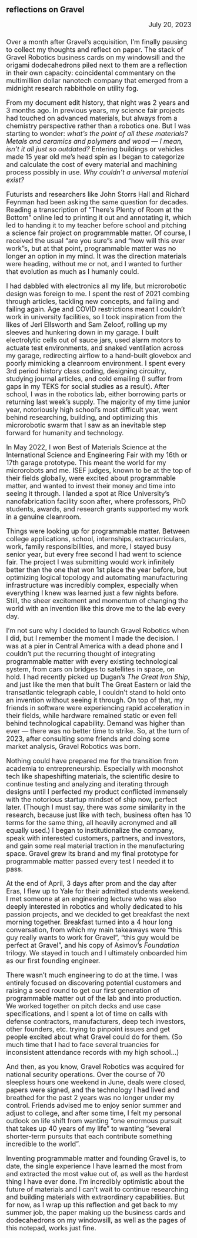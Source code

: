 <h2 class="posthead">reflections on Gravel</h2>
<font size="+1"><div style="text-align: right; padding-bottom: 8px;">July 20, 2023</div>

<p>Over a month after Gravel’s acquisition, I’m finally pausing to collect my thoughts and reflect on paper. The stack of Gravel Robotics business cards on my windowsill and the origami dodecahedrons piled next to them are a reflection in their own capacity: coincidental commentary on the multimillion dollar nanotech company that emerged from a midnight research rabbithole on utility fog.</p>

<p>From my document edit history, that night was 2 years and 3 months ago. In previous years, my science fair projects had touched on advanced materials, but always from a chemistry perspective rather than a robotics one. But I was starting to wonder: <em>what’s the point of all these materials? Metals and ceramics and polymers and wood — I mean, isn’t it all just so outdated?</em> Entering buildings or vehicles made 15 year old me’s head spin as I began to categorize and calculate the cost of every material and machining process possibly in use. <em>Why couldn’t a universal material exist?</em></p>

<p>Futurists and researchers like John Storrs Hall and Richard Feynman had been asking the same question for decades. Reading a transcription of “There’s Plenty of Room at the Bottom” online led to printing it out and annotating it, which led to handing it to my teacher before school and pitching a science fair project on programmable matter. Of course, I received the usual “are you sure”s and “how will this ever work”s, but at that point, programmable matter was no longer an option in my mind. It was the direction materials were heading, without me or not, and I wanted to further that evolution as much as I humanly could.</p>

<p>I had dabbled with electronics all my life, but microrobotic design was foreign to me. I spent the rest of 2021 combing through articles, tackling new concepts, and failing and failing again. Age and COVID restrictions meant I couldn’t work in university facilities, so I took inspiration from the likes of Jeri Ellsworth and Sam Zeloof, rolling up my sleeves and hunkering down in my garage. I built electrolytic cells out of sauce jars, used alarm motors to actuate test environments, and snaked ventilation across my garage, redirecting airflow to a hand-built glovebox and poorly mimicking a cleanroom environment. I spent every 3rd period history class coding, designing circuitry, studying journal articles, and cold emailing (I suffer from gaps in my TEKS for social studies as a result). After school, I was in the robotics lab, either borrowing parts or returning last week’s supply. The majority of my time junior year, notoriously high school’s most difficult year, went behind researching, building, and optimizing this microrobotic swarm that I saw as an inevitable step forward for humanity and technology.</p>

<p>In May 2022, I won Best of Materials Science at the International Science and Engineering Fair with my 16th or 17th garage prototype. This meant the world for my microrobots and me. ISEF judges, known to be at the top of their fields globally, were excited about programmable matter, and wanted to invest their money and time into seeing it through. I landed a spot at Rice University’s nanofabrication facility soon after, where professors, PhD students, awards, and research grants supported my work in a genuine cleanroom.</p>

<p>Things were looking up for programmable matter. Between college applications, school, internships, extracurriculars, work, family responsibilities, and more, I stayed busy senior year, but every free second I had went to science fair. The project I was submitting would work infinitely better than the one that won 1st place the year before, but optimizing logical topology and automating manufacturing infrastructure was incredibly complex, especially when everything I knew was learned just a few nights before. Still, the sheer excitement and momentum of changing the world with an invention like this drove me to the lab every day.</p>

<p>I’m not sure why I decided to launch Gravel Robotics when I did, but I remember the moment I made the decision. I was at a pier in Central America with a dead phone and I couldn’t put the recurring thought of integrating programmable matter with every existing technological system, from cars on bridges to satellites in space, on hold. I had recently picked up Dugan’s <em>The Great Iron Ship</em>, and just like the men that built The Great Eastern or laid the transatlantic telegraph cable, I couldn’t stand to hold onto an invention without seeing it through. On top of that, my friends in software were experiencing rapid acceleration in their fields, while hardware remained static or even fell behind technological capability. Demand was higher than ever — there was no better time to strike. So, at the turn of 2023, after consulting some friends and doing some market analysis, Gravel Robotics was born.</p>

<p>Nothing could have prepared me for the transition from academia to entrepreneurship. Especially with moonshot tech like shapeshifting materials, the scientific desire to continue testing and analyzing and iterating through designs until I perfected my product conflicted immensely with the notorious startup mindset of ship now, perfect later. (Though I must say, there was <em>some</em> similarity in the research, because just like with tech, business often has 10 terms for the same thing, all heavily acronymed and all equally used.) I began to institutionalize the company, speak with interested customers, partners, and investors, and gain some real material traction in the manufacturing space. Gravel grew its brand and my final prototype for programmable matter passed every test I needed it to pass.</p>

<p>At the end of April, 3 days after prom and the day after Eras, I flew up to Yale for their admitted students weekend. I met someone at an engineering lecture who was also deeply interested in robotics and wholly dedicated to his passion projects, and we decided to get breakfast the next morning together. Breakfast turned into a 4 hour long conversation, from which my main takeaways were “this guy really wants to work for Gravel”, “this guy would be perfect at Gravel”, and his copy of Asimov’s <em>Foundation</em> trilogy. We stayed in touch and I ultimately onboarded him as our first founding engineer.</p>

<p>There wasn’t much engineering to do at the time. I was entirely focused on discovering potential customers and raising a seed round to get our first generation of programmable matter out of the lab and into production. We worked together on pitch decks and use case specifications, and I spent a lot of time on calls with defense contractors, manufacturers, deep tech investors, other founders, etc. trying to pinpoint issues and get people excited about what Gravel could do for them. (So much time that I had to face several truancies for inconsistent attendance records with my high school…)</p>

<p>And then, as you know, Gravel Robotics was acquired for national security operations. Over the course of 70 sleepless hours one weekend in June, deals were closed, papers were signed, and the technology I had lived and breathed for the past 2 years was no longer under my control. Friends advised me to enjoy senior summer and adjust to college, and after some time, I felt my personal outlook on life shift from wanting “one enormous pursuit that takes up 40 years of my life” to wanting “several shorter-term pursuits that each contribute something incredible to the world”.</p>

<p>Inventing programmable matter and founding Gravel is, to date, the single experience I have learned the most from and extracted the most value out of, as well as the hardest thing I have ever done. I’m incredibly optimistic about the future of materials and I can’t wait to continue researching and building materials with extraordinary capabilities. But for now, as I wrap up this reflection and get back to my summer job, the paper making up the business cards and dodecahedrons on my windowsill, as well as the pages of this notepad, works just fine.</p></font>
